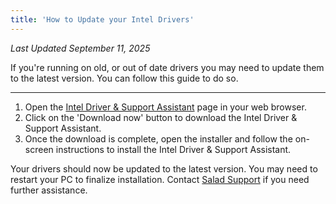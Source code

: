 ```yaml
---
title: 'How to Update your Intel Drivers'
---
```


_Last Updated September 11, 2025_

If you're running on old, or out of date drivers you may need to update them to the latest version. You can follow this
guide to do so.

---

1. Open the [Intel Driver & Support Assistant](https://www.intel.com/content/www/us/en/support/detect.html) page in your
   web browser.
2. Click on the 'Download now' button to download the Intel Driver & Support Assistant.
3. Once the download is complete, open the installer and follow the on-screen instructions to install the Intel Driver &
   Support Assistant.

Your drivers should now be updated to the latest version. You may need to restart your PC to finalize installation.
Contact [Salad Support](/docs/guides/your-pc/216-how-to-create-a-support-ticket) if you need further assistance.
